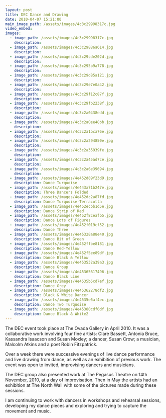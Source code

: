 ```yaml
---
layout: post
title: DEC Dance and Drawing
date: 2010-04-07 15:21:00
main_image_path: /assets/images/4c3c29998317c.jpg
video_embed:
images:
  - image_path: /assets/images/4c3c29998317c.jpg
    description:
  - image_path: /assets/images/4c3c29886a614.jpg
    description:
  - image_path: /assets/images/4c3c29cde202d.jpg
    description:
  - image_path: /assets/images/4c3c295b9a778.jpg
    description:
  - image_path: /assets/images/4c3c29d85a121.jpg
    description:
  - image_path: /assets/images/4c3c29e7e0a42.jpg
    description:
  - image_path: /assets/images/4c3c29f12c87f.jpg
    description:
  - image_path: /assets/images/4c3c29fb2238f.jpg
    description:
  - image_path: /assets/images/4c3c2a0438edd.jpg
    description:
  - image_path: /assets/images/4c3c2a0ee48bb.jpg
    description:
  - image_path: /assets/images/4c3c2a1bca76e.jpg
    description:
  - image_path: /assets/images/4c3c2a294850e.jpg
    description:
  - image_path: /assets/images/4c3c2a35939fe.jpg
    description:
  - image_path: /assets/images/4c3c2a45ad7ce.jpg
    description:
  - image_path: /assets/images/4c3c2a6e39694.jpg
    description:
  - image_path: /assets/images/4e452d89f23d9.jpg
    description: Dance Turquoise
  - image_path: /assets/images/4e443a71b247e.jpg
    description: Three Dancers Folded
  - image_path: /assets/images/4e452dc2a87fd.jpg
    description: Dance Turquoise-Terracotta
  - image_path: /assets/images/4e452ecbb1d5e.jpg
    description: Dance Strip of Red
  - image_path: /assets/images/4e452f8ceafb5.jpg
    description: Dance Lots of Figures
  - image_path: /assets/images/4e452f019cf52.jpg
    description: Dance Three
  - image_path: /assets/images/4e45328a88e40.jpg
    description: Dance Bit of Green
  - image_path: /assets/images/4e452ffbe8181.jpg
    description: Dance Red-Yellow
  - image_path: /assets/images/4e452f5ee89df.jpg
    description: Dance Black & Yellow
  - image_path: /assets/images/4e453532a39a3.jpg
    description: Dance Group
  - image_path: /assets/images/4e45365617496.jpg
    description: Dance Black Line
  - image_path: /assets/images/4e4535b5cd7ef.jpg
    description: Dance Grey
  - image_path: /assets/images/4e45362278df2.jpg
    description: Black & White Dancer
  - image_path: /assets/images/4e4535e6af4ec.jpg
    description: Dance Two Turquoise
  - image_path: /assets/images/4e45380cdf0df.jpg
    description: Dance Black & White2
---
```



The DEC event took place at The Ovada Gallery in April 2010. It was a collaborative work involving four fine artists: Clare Bassett, Antonia Bruce, Kassandra Isaacson and Susan Moxley; a dancer, Susan Crow; a musician, Malcolm Atkins and a poet Robin Fitzpatrick.

Over a week there were successive evenings of live dance performance and live drawing from dance, as well as an exhibition of previous work. The event was open to invited, improvising dancers and musicians.

The DEC group also presented work at The Pegasus Theatre on 14th November, 2010, at a day of improvisation. Then in May the artists had an exhibition at The North Wall with some of the pictures made during these sessions.

I am continuing to work with dancers in workshops and rehearsal sessions, developing my dance pieces and exploring and trying to capture the movement and music.